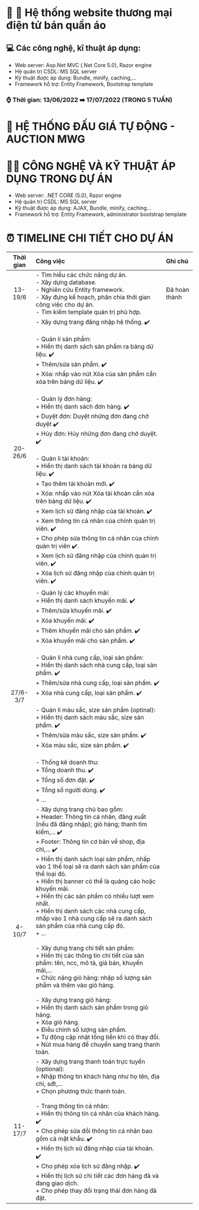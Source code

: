 # :lab_coat: :jeans: Hệ thống website thương mại điện tử bán quần áo
## :computer: Các công nghệ, kĩ thuật áp dụng:
- Web server: Asp.Net MVC (.Net Core 5.0), Razor engine
- Hệ quản trị CSDL: MS SQL server
- Kỹ thuật được áp dụng: Bundle, minify, caching,...
- Framework hỗ trợ: Entity Framework, Bootstrap template


### :watch: Thời gian: 13/06/2022 ➡️ 17/07/2022 (TRONG 5 TUẦN)
# 💸 HỆ THỐNG ĐẤU GIÁ TỰ ĐỘNG - AUCTION MWG
# 🧑‍💻 CÔNG NGHỆ VÀ KỸ THUẬT ÁP DỤNG TRONG DỰ ÁN
- Web server: .NET CORE (5.0), Razor engine
- Hệ quản trị CSDL: MS SQL server
- Kỹ thuật được áp dụng: AJAX, Bundle, minify, caching...
- Framework hỗ trợ: Entity Framework, administrator bootstrap template
# ⏰ TIMELINE CHI TIẾT CHO DỰ ÁN
| Thời gian | Công việc| Ghi chú |
| :---:| :---| :--- |
| 13-19/6 | - Tìm hiểu các chức năng dự án. <br> - Xây dựng database. <br> - Nghiên cứu Entity framework. <br> - Xây đựng kế hoạch, phân chia thời gian công việc cho dự án. <br> - Tìm kiếm template quản trị phù hợp. | Đã hoàn thành |
| 20-26/6 | - Xây dựng trang đăng nhập hệ thống. ✔️ <br> <br> - Quản lí sản phẩm: <br> + Hiển thị danh sách sản phẩm ra bảng dữ liệu. ✔️ <br> + Thêm/sửa sản phẩm. ✔️ <br>  + Xóa: nhấp vào nút Xóa của sản phẩm cần xóa trên bảng dữ liệu. ✔️ <br> <br> - Quản lý đơn hàng: <br> + Hiển thị danh sách đơn hàng. ✔️ <br> + Duyệt đơn: Duyệt những đơn đang chờ duyệt ✔️ <br> + Hủy đơn: Hủy những đơn đang chờ duyệt. ✔️ <br> <br> - Quản lí tài khoản: <br> + Hiển thị danh sách tài khoản ra bảng dữ liệu. ✔️ <br> + Tạo thêm tài khoản mới. ✔️ <br> + Xóa: nhấp vào nút Xóa tài khoản cần xóa trên bảng dữ liệu. ✔️ <br> + Xem lịch sử đăng nhập của tài khoản. ✔️ <br> + Xem thông tin cá nhân của chính quản trị viên. ✔️ <br> + Cho phép sửa thông tin cá nhân của chính quản trị viên ✔️. <br> + Xem lịch sử đăng nhập của chính quản trị viên. ✔️ <br> + Xóa lịch sử đăng nhập của chính quản trị viên. ✔️| |
| 27/6-3/7 | - Quản lý các khuyến mãi: <br> + Hiển thị danh sách khuyến mãi. ✔️ <br> + Thêm/sửa khuyến mãi. ✔️ <br> + Xóa khuyến mãi. ✔️ <br> + Thêm khuyến mãi cho sản phẩm. ✔️ <br> + Xóa khuyến mãi cho sản phẩm. ✔️ <br> <br> - Quản lí nhà cung cấp, loại sản phẩm: <br> + Hiển thị danh sách nhà cung cấp, loại sản phẩm. ✔️ <br> + Thêm/sửa nhà cung cấp, loại sản phẩm. ✔️ <br> + Xóa nhà cung cấp, loại sản phẩm. ✔️ <br> <br> - Quản lí màu sắc, size sản phẩm (optinal): <br> + Hiển thị danh sách màu sắc, size sản phẩm. ✔️ <br> + Thêm/sửa màu sắc, size sản phẩm. ✔️ <br> + Xóa màu sắc, size sản phẩm. ✔️ <br> <br> - Thống kê doanh thu: <br> +  Tổng doanh thu. ✔️ <br> + Tổng số đơn đặt. ✔️ <br> + Tổng số người dùng. ✔️ <br> + ...| |
| 4-10/7 | - Xây dựng trang chủ bao gồm: <br> + Header: Thông tin cá nhân, đăng xuất (nếu đã đăng nhập); giỏ hàng; thanh tìm kiếm,... ✔️ <br> + Footer: Thông tin cơ bản về shop, địa chỉ,... ✔️ <br> + Hiển thị danh sách loại sản phẩm, nhấp vào 1 thể loại sẽ ra danh sách sản phẩm của thể loại đó. <br> + Hiển thị banner có thể là quảng cáo hoặc khuyến mãi. <br> + Hiển thị các sản phẩm có nhiều lượt xem nhất. <br> + Hiển thị danh sách các nhà cung cấp, nhấp vào 1 nhà cung cấp sẽ ra danh sách sản phẩm của nhà cung cấp đó. <br> + ... <br> <br> - Xây dựng trang chi tiết sản phẩm: <br> + Hiển thị các thông tin chi tiết của sản phẩm: tên, ncc, mô tả, giá bán, khuyến mãi,... <br> + Chức năng giỏ hàng: nhập số lượng sản phẩm và thêm vào giỏ hàng. <br> <br> - Xây dựng trang giỏ hàng: <br> + Hiển thị danh sách sản phẩm trong giỏ hàng. <br> + Xóa giỏ hàng. <br> + Điều chỉnh số lượng sản phẩm. <br> + Tự động cập nhật tổng tiền khi có thay đổi. <br> + Nút mua hàng để chuyển sang trang thanh toán. | | 
| 11-17/7 |- Xây dựng trang thanh toán trực tuyến (optional): <br> + Nhập thông tin khách hàng như họ tên, địa chỉ, sđt,... <br> + Chọn phương thức thanh toán. <br> <br> - Trang thông tin cá nhân: <br> + Hiển thị thông tin cá nhân của khách hàng. ✔️ <br> + Cho phép sửa đổi thông tin cá nhân bao gồm cả mật khẩu. ✔️ <br> + Hiển thị lịch sử đăng nhập của tài khoản. ✔️ <br> + Cho phép xóa lịch sử đăng nhập. ✔️ <br> + Hiển thị lịch sử chi tiết các đơn hàng đã và đang giao dịch. <br> + Cho phép thay đổi trạng thái đơn hàng đã đặt. | |
